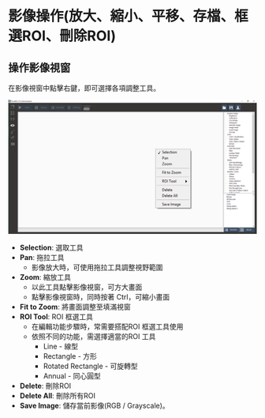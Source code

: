 # 影像操作\(放大、縮小、平移、存檔、框選ROI、刪除ROI\)

## 操作影像視窗

在影像視窗中點擊右鍵，即可選擇各項調整工具。

![](../.gitbook/assets/tu-pian-44.png)

* **Selection**: 選取工具
* **Pan**: 拖拉工具
  * 影像放大時，可使用拖拉工具調整視野範圍
* **Zoom**: 縮放工具
  * 以此工具點擊影像視窗，可方大畫面
  * 點擊影像視窗時，同時按著 Ctrl，可縮小畫面
* **Fit to Zoom**: 將畫面調整至填滿視窗
* **ROI Tool**: ROI 框選工具
  * 在編輯功能步驟時，常需要搭配ROI 框選工具使用
  * 依照不同的功能，需選擇適當的ROI 工具
    * Line - 線型
    * Rectangle - 方形
    * Rotated Rectangle - 可旋轉型
    * Annual - 同心圓型
* **Delete**: 刪除ROI
* **Delete All**: 刪除所有ROI
* **Save Image**: 儲存當前影像\(RGB / Grayscale\)。

